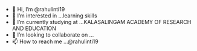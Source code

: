 - 👋 Hi, I’m @rahulinti19
- 👀 I’m interested in ...learning skills
- 🌱 I’m currently studying at ...KALASALINGAM ACADEMY OF RESEARCH AND EDUCATION
- 💞️ I’m looking to collaborate on ...
- 📫 How to reach me ...@rahulinti19

<!---
rahulinti19/rahulinti19 is a ✨ special ✨ repository because its `README.md` (this file) appears on your GitHub profile.
You can click the Preview link to take a look at your changes.
--->
